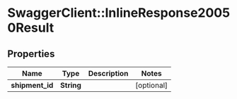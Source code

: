 # SwaggerClient::InlineResponse20050Result

## Properties
Name | Type | Description | Notes
------------ | ------------- | ------------- | -------------
**shipment_id** | **String** |  | [optional] 


